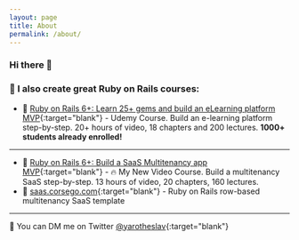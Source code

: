 ```yaml
---
layout: page
title: About
permalink: /about/
---
```


### Hi there 👋 

### 🧐 I also create **great** Ruby on Rails courses:

* 🎥 [Ruby on Rails 6+: Learn 25+ gems and build an eLearning platform MVP](https://www.udemy.com/course/2519558/?referralCode=4721E9D437DEE1734159){:target="blank"} - Udemy Course. Build an e-learning platform step-by-step. 20+ hours of video, 18 chapters and 200 lectures. **1000+ students already enrolled!**

****

* 🎥 [Ruby on Rails 6+: Build a SaaS Multitenancy app MVP](https://gumroad.com/l/lHKxjT){:target="blank"} - 🔥 My New Video Course. Build a multitenancy SaaS step-by-step. 13 hours of video, 20 chapters, 160 lectures.
* 💾 [saas.corsego.com](https://saas.corsego.com){:target="blank"} - Ruby on Rails row-based multitenancy SaaS template

****

💬 You can DM me on Twitter [@yarotheslav](https://twitter.com/yarotheslav){:target="blank"}
